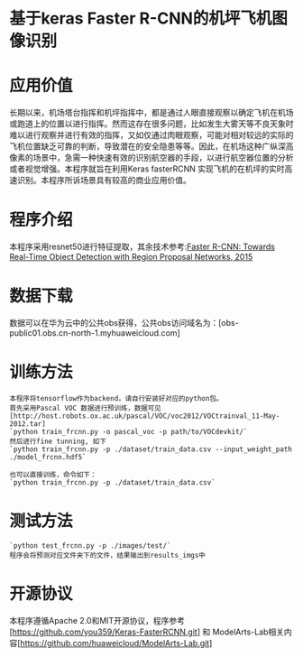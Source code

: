 # 基于keras Faster R-CNN的机坪飞机图像识别

# 应用价值

长期以来，机场塔台指挥和机坪指挥中，都是通过人眼直接观察以确定飞机在机场或跑道上的位置以进行指挥。然而这存在很多问题，比如发生大雾天等不良天象时难以进行观察并进行有效的指挥，又如仅通过肉眼观察，可能对相对较远的实际的飞机位置缺乏可靠的判断，导致潜在的安全隐患等等。因此，在机场这种广纵深高像素的场景中，急需一种快速有效的识别航空器的手段，以进行航空器位置的分析或者视觉增强。本程序就旨在利用Keras fasterRCNN 实现飞机的在机坪的实时高速识别。本程序所诉场景具有较高的商业应用价值。

# 程序介绍

本程序采用resnet50进行特征提取，其余技术参考:[Faster R-CNN: Towards Real-Time Object Detection with Region Proposal Networks, 2015](https://arxiv.org/pdf/1506.01497.pdf) <br/>

# 数据下载

数据可以在华为云中的公共obs获得，公共obs访问域名为：[obs-public01.obs.cn-north-1.myhuaweicloud.com]

# 训练方法
    本程序将tensorflow作为backend，请自行安装好对应的python包。
    首先采用Pascal VOC 数据进行预训练，数据可见[http://host.robots.ox.ac.uk/pascal/VOC/voc2012/VOCtrainval_11-May-2012.tar]
    `python train_frcnn.py -o pascal_voc -p path/to/VOCdevkit/`
    然后进行fine tunning, 如下
    `python train_frcnn.py -p ./dataset/train_data.csv --input_weight_path ./model_frcnn.hdf5`
    
    也可以直接训练，命令如下：
    `python train_frcnn.py -p ./dataset/train_data.csv`


# 测试方法

    `python test_frcnn.py -p ./images/test/`
    程序会将预测对应文件夹下的文件，结果输出到results_imgs中

# 开源协议

本程序遵循Apache 2.0和MIT开源协议，程序参考[https://github.com/you359/Keras-FasterRCNN.git] 和 ModelArts-Lab相关内容[https://github.com/huaweicloud/ModelArts-Lab.git]
